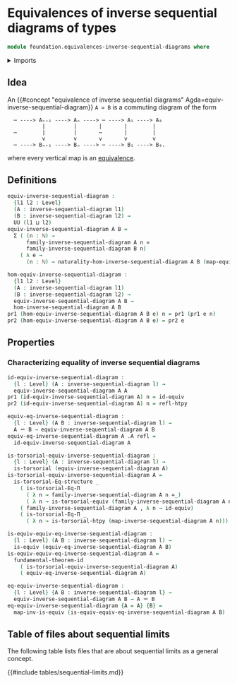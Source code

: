 # Equivalences of inverse sequential diagrams of types

```agda
module foundation.equivalences-inverse-sequential-diagrams where
```

<details><summary>Imports</summary>

```agda
open import elementary-number-theory.natural-numbers

open import foundation.dependent-pair-types
open import foundation.equality-dependent-function-types
open import foundation.fundamental-theorem-of-identity-types
open import foundation.homotopy-induction
open import foundation.inverse-sequential-diagrams
open import foundation.morphisms-inverse-sequential-diagrams
open import foundation.structure-identity-principle
open import foundation.univalence
open import foundation.universe-levels

open import foundation-core.equivalences
open import foundation-core.function-types
open import foundation-core.homotopies
open import foundation-core.identity-types
open import foundation-core.torsorial-type-families
```

</details>

## Idea

An
{{#concept "equivalence of inverse sequential diagrams" Agda=equiv-inverse-sequential-diagram}}
`A ≃ B` is a commuting diagram of the form

```text
  ⋯ ----> Aₙ₊₁ ----> Aₙ ----> ⋯ ----> A₁ ----> A₀
           |         |       |       |        |
  ⋯        |         |       ⋯       |        |
           v         v       v       v        v
  ⋯ ----> Bₙ₊₁ ----> Bₙ ----> ⋯ ----> B₁ ----> B₀.
```

where every vertical map is an [equivalence](foundation-core.equivalences.md).

## Definitions

```agda
equiv-inverse-sequential-diagram :
  {l1 l2 : Level}
  (A : inverse-sequential-diagram l1)
  (B : inverse-sequential-diagram l2) →
  UU (l1 ⊔ l2)
equiv-inverse-sequential-diagram A B =
  Σ ( (n : ℕ) →
      family-inverse-sequential-diagram A n ≃
      family-inverse-sequential-diagram B n)
    ( λ e →
      (n : ℕ) → naturality-hom-inverse-sequential-diagram A B (map-equiv ∘ e) n)

hom-equiv-inverse-sequential-diagram :
  {l1 l2 : Level}
  (A : inverse-sequential-diagram l1)
  (B : inverse-sequential-diagram l2) →
  equiv-inverse-sequential-diagram A B →
  hom-inverse-sequential-diagram A B
pr1 (hom-equiv-inverse-sequential-diagram A B e) n = pr1 (pr1 e n)
pr2 (hom-equiv-inverse-sequential-diagram A B e) = pr2 e
```

## Properties

### Characterizing equality of inverse sequential diagrams

```agda
id-equiv-inverse-sequential-diagram :
  {l : Level} (A : inverse-sequential-diagram l) →
  equiv-inverse-sequential-diagram A A
pr1 (id-equiv-inverse-sequential-diagram A) n = id-equiv
pr2 (id-equiv-inverse-sequential-diagram A) n = refl-htpy

equiv-eq-inverse-sequential-diagram :
  {l : Level} (A B : inverse-sequential-diagram l) →
  A ＝ B → equiv-inverse-sequential-diagram A B
equiv-eq-inverse-sequential-diagram A .A refl =
  id-equiv-inverse-sequential-diagram A

is-torsorial-equiv-inverse-sequential-diagram :
  {l : Level} (A : inverse-sequential-diagram l) →
  is-torsorial (equiv-inverse-sequential-diagram A)
is-torsorial-equiv-inverse-sequential-diagram A =
  is-torsorial-Eq-structure _
    ( is-torsorial-Eq-Π
      ( λ n → family-inverse-sequential-diagram A n ≃_)
      ( λ n → is-torsorial-equiv (family-inverse-sequential-diagram A n)))
    ( family-inverse-sequential-diagram A , λ n → id-equiv)
    ( is-torsorial-Eq-Π _
      ( λ n → is-torsorial-htpy (map-inverse-sequential-diagram A n)))

is-equiv-equiv-eq-inverse-sequential-diagram :
  {l : Level} (A B : inverse-sequential-diagram l) →
  is-equiv (equiv-eq-inverse-sequential-diagram A B)
is-equiv-equiv-eq-inverse-sequential-diagram A =
  fundamental-theorem-id
    ( is-torsorial-equiv-inverse-sequential-diagram A)
    ( equiv-eq-inverse-sequential-diagram A)

eq-equiv-inverse-sequential-diagram :
  {l : Level} {A B : inverse-sequential-diagram l} →
  equiv-inverse-sequential-diagram A B → A ＝ B
eq-equiv-inverse-sequential-diagram {A = A} {B} =
  map-inv-is-equiv (is-equiv-equiv-eq-inverse-sequential-diagram A B)
```

## Table of files about sequential limits

The following table lists files that are about sequential limits as a general
concept.

{{#include tables/sequential-limits.md}}

